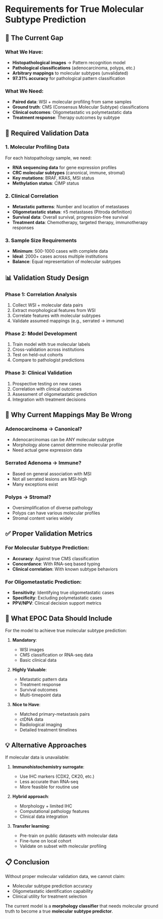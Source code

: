 # Requirements for True Molecular Subtype Prediction

## 🎯 The Current Gap

### What We Have:
- **Histopathological images** → Pattern recognition model
- **Pathological classifications** (adenocarcinoma, polyps, etc.)
- **Arbitrary mappings** to molecular subtypes (unvalidated)
- **97.31% accuracy** for pathological pattern classification

### What We Need:
- **Paired data**: WSI + molecular profiling from same samples
- **Ground truth**: CMS (Consensus Molecular Subtype) classifications
- **Clinical outcomes**: Oligometastatic vs polymetastatic data
- **Treatment response**: Therapy outcomes by subtype

## 🔬 Required Validation Data

### 1. Molecular Profiling Data
For each histopathology sample, we need:
- **RNA sequencing data** for gene expression profiles
- **CRC molecular subtypes** (canonical, immune, stromal)
- **Key mutations**: BRAF, KRAS, MSI status
- **Methylation status**: CIMP status

### 2. Clinical Correlation
- **Metastatic patterns**: Number and location of metastases
- **Oligometastatic status**: ≤5 metastases (Pitroda definition)
- **Survival data**: Overall survival, progression-free survival
- **Treatment data**: Chemotherapy, targeted therapy, immunotherapy responses

### 3. Sample Size Requirements
- **Minimum**: 500-1000 cases with complete data
- **Ideal**: 2000+ cases across multiple institutions
- **Balance**: Equal representation of molecular subtypes

## 📊 Validation Study Design

### Phase 1: Correlation Analysis
1. Collect WSI + molecular data pairs
2. Extract morphological features from WSI
3. Correlate features with molecular subtypes
4. Validate assumed mappings (e.g., serrated → immune)

### Phase 2: Model Development
1. Train model with true molecular labels
2. Cross-validation across institutions
3. Test on held-out cohorts
4. Compare to pathologist predictions

### Phase 3: Clinical Validation
1. Prospective testing on new cases
2. Correlation with clinical outcomes
3. Assessment of oligometastatic prediction
4. Integration with treatment decisions

## 🚫 Why Current Mappings May Be Wrong

### Adenocarcinoma → Canonical?
- Adenocarcinomas can be ANY molecular subtype
- Morphology alone cannot determine molecular profile
- Need actual gene expression data

### Serrated Adenoma → Immune?
- Based on general association with MSI
- Not all serrated lesions are MSI-high
- Many exceptions exist

### Polyps → Stromal?
- Oversimplification of diverse pathology
- Polyps can have various molecular profiles
- Stromal content varies widely

## ✅ Proper Validation Metrics

### For Molecular Subtype Prediction:
- **Accuracy**: Against true CMS classification
- **Concordance**: With RNA-seq based typing
- **Clinical correlation**: With known subtype behaviors

### For Oligometastatic Prediction:
- **Sensitivity**: Identifying true oligometastatic cases
- **Specificity**: Excluding polymetastatic cases
- **PPV/NPV**: Clinical decision support metrics

## 🎯 What EPOC Data Should Include

For the model to achieve true molecular subtype prediction:

1. **Mandatory**:
   - WSI images
   - CMS classification or RNA-seq data
   - Basic clinical data

2. **Highly Valuable**:
   - Metastatic pattern data
   - Treatment response
   - Survival outcomes
   - Multi-timepoint data

3. **Nice to Have**:
   - Matched primary-metastasis pairs
   - ctDNA data
   - Radiological imaging
   - Detailed treatment timelines

## 💡 Alternative Approaches

If molecular data is unavailable:

1. **Immunohistochemistry surrogate**:
   - Use IHC markers (CDX2, CK20, etc.)
   - Less accurate than RNA-seq
   - More feasible for routine use

2. **Hybrid approach**:
   - Morphology + limited IHC
   - Computational pathology features
   - Clinical data integration

3. **Transfer learning**:
   - Pre-train on public datasets with molecular data
   - Fine-tune on local cohort
   - Validate on subset with molecular profiling

## 📋 Conclusion

Without proper molecular validation data, we cannot claim:
- Molecular subtype prediction accuracy
- Oligometastatic identification capability
- Clinical utility for treatment selection

The current model is a **morphology classifier** that needs molecular ground truth to become a true **molecular subtype predictor**. 